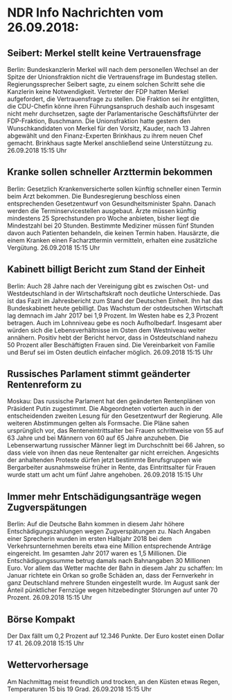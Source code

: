 # NDR Info Nachrichten vom 26.09.2018:


## Seibert: Merkel stellt keine Vertrauensfrage
Berlin: Bundeskanzlerin Merkel will nach dem personellen Wechsel an der Spitze der Unionsfraktion nicht die Vertrauensfrage im Bundestag stellen. Regierungssprecher Seibert sagte, zu einem solchen Schritt sehe die Kanzlerin keine Notwendigkeit. Vertreter der FDP hatten Merkel aufgefordert, die Vertrauensfrage zu stellen. Die Fraktion sei ihr entglitten, die CDU-Chefin könne ihren Führungsanspruch deshalb auch insgesamt nicht mehr durchsetzen, sagte der Parlamentarische Geschäftsführter der FDP-Fraktion, Buschmann. Die Unionsfraktion hatte gestern den Wunschkandidaten von Merkel für den Vorsitz, Kauder, nach 13 Jahren abgewählt und den Finanz-Experten Brinkhaus zu ihrem neuen Chef gemacht. Brinkhaus sagte Merkel anschließend seine Unterstützung zu. 26.09.2018 15:15 Uhr 

## Kranke sollen schneller Arzttermin bekommen
Berlin: Gesetzlich Krankenversicherte sollen künftig schneller einen Termin beim Arzt bekommen. Die Bundesregierung beschloss einen entsprechenden Gesetzentwurf von Gesundheitsminister Spahn. Danach werden die Terminservicestellen ausgebaut. Ärzte müssen künftig mindestens 25 Sprechstunden pro Woche anbieten, bisher liegt die Mindestzahl bei 20 Stunden. Bestimmte Mediziner müssen fünf Stunden davon auch Patienten behandeln, die keinen Termin haben. Hausärzte, die einem Kranken einen Facharzttermin vermitteln, erhalten eine zusätzliche Vergütung. 26.09.2018 15:15 Uhr 

## Kabinett billigt Bericht zum Stand der Einheit
Berlin: Auch 28 Jahre nach der Vereinigung gibt es zwischen Ost- und Westdeutschland in der Wirtschaftskraft noch deutliche Unterschiede. Das ist das Fazit im Jahresbericht zum Stand der Deutschen Einheit. Ihn hat das Bundeskabinett heute gebilligt. Das Wachstum der ostdeutschen Wirtschaft lag demnach im Jahr 2017 bei 1,9 Prozent. Im Westen habe es 2,3 Prozent betragen. Auch im Lohnniveau gebe es noch Aufholbedarf. Insgesamt aber würden sich die Lebensverhältnisse im Osten dem Westniveau weiter annähern. Positiv hebt der Bericht hervor, dass in Ostdeutschland nahezu 50 Prozent aller Beschäftigten Frauen sind. Die Vereinbarkeit von Familie und Beruf sei im Osten deutlich einfacher möglich. 26.09.2018 15:15 Uhr 

## Russisches Parlament stimmt geänderter Rentenreform zu
Moskau: Das russische Parlament hat den geänderten Rentenplänen von Präsident Putin zugestimmt. Die Abgeordneten votierten auch in der entscheidenden zweiten Lesung für den Gesetzentwurf der Regierung. Alle weiteren Abstimmungen gelten als Formsache. Die Pläne sahen ursprünglich vor, das Renteneintrittsalter bei Frauen schrittweise von 55 auf 63 Jahre und bei Männern von 60 auf 65 Jahre anzuheben. Die Lebenserwartung russischer Männer liegt im Durchschnitt bei 66 Jahren, so dass viele von ihnen das neue Rentenalter gar nicht erreichen. Angesichts der anhaltenden Proteste dürfen jetzt bestimmte Berufsgruppen wie Bergarbeiter ausnahmsweise früher in Rente, das Eintrittsalter für Frauen wurde statt um acht um fünf Jahre angehoben. 26.09.2018 15:15 Uhr 

## Immer mehr Entschädigungsanträge wegen Zugverspätungen
Berlin: Auf die Deutsche Bahn kommen in diesem Jahr höhere Entschädigungszahlungen wegen Zugverspätungen zu. Nach Angaben einer Sprecherin wurden im ersten Halbjahr 2018 bei dem Verkehrsunternehmen bereits etwa eine Million entsprechende Anträge eingereicht. Im gesamten Jahr 2017 waren es 1,5 Millionen. Die Entschädigungssumme betrug damals nach Bahnangaben 30 Millionen Euro. Vor allem das Wetter machte der Bahn in diesem Jahr zu schaffen: Im Januar richtete ein Orkan so große Schäden an, dass der Fernverkehr in ganz Deutschland mehrere Stunden eingestellt wurde. Im August sank der Anteil pünktlicher Fernzüge wegen hitzebedingter Störungen auf unter 70 Prozent. 26.09.2018 15:15 Uhr 

## Börse Kompakt
Der Dax fällt um 0,2 Prozent auf 12.346 Punkte. Der Euro kostet einen Dollar 17 41. 26.09.2018 15:15 Uhr 

## Wettervorhersage
Am Nachmittag meist freundlich und trocken, an den Küsten etwas Regen, Temperaturen 15 bis 19 Grad. 26.09.2018 15:15 Uhr 
